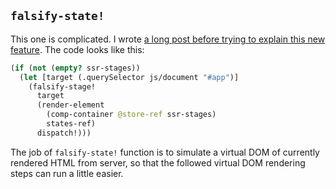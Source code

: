 
`falsify-state!`
----

This one is complicated. I wrote [a long post before trying to explain this new feature][progressive].
The code looks like this:

[progressive]: https://medium.com/@jiyinyiyong/progressive-server-side-rendering-that-we-may-need-8980e7c4d61a

```clojure
(if (not (empty? ssr-stages))
  (let [target (.querySelector js/document "#app")]
    (falsify-stage!
      target
      (render-element
        (comp-container @store-ref ssr-stages)
        states-ref)
      dispatch!)))
```

The job of `falsify-state!` function is to simulate a virtual DOM of currently rendered HTML from server, so that the followed virtual DOM rendering steps can run a little easier.
